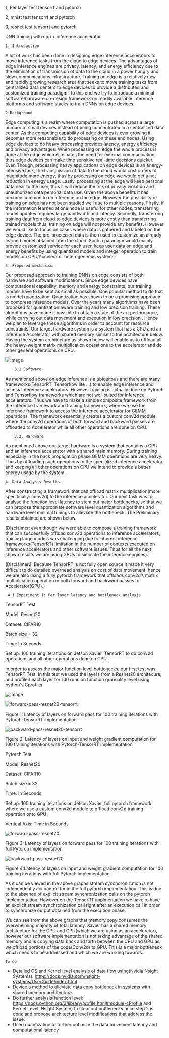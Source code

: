 1, Per layer test tensorrt and pytorch

2, mnist test tensorrt and pytorch

3, resnet test tensorrt and pytorch

 DNN training with cpu + inference accelerator

    1. Introduction

A lot of work has been done in designing edge inference accelerators to move inference tasks from the cloud to edge devices. The advantages of edge inference engines are privacy, latency, and energy efficiency due to the elimination of transmission of data to the cloud in a power hungry and slow communications infrastructure. Training on edge is a relatively new and rapidly growing research area that seeks to move training tasks from centralized data centers to edge devices to provide a distributed and customized training paradigm. To this end we try to introduce a minimal software/hardware co-design framework on readily available inference platforms and software stacks to train DNNs on edge devices.

    2.Background

Edge computing is a realm where computation is pushed across a large number of small devices instead of being concentrated in a centralized data center. As the computing capability of edge devices is ever growing it becomes more reasonable to do processing on these end nodes. Using edge devices to do heavy processing provides latency, energy efficiency and privacy advantages. When processing on edge the whole process is done at the edge which eliminates the need for external communication, thus edge devices can make time sensitive real-time decisions quicker. Even Though, processing heavy applications on edge devices is an energy-intensive task, the transmission of data to the cloud would cost orders of magnitude more energy, thus by processing on edge we would get a net reduction in energy usage. Lastly, processing at the edge will keep personal data near to the user, thus it will reduce the risk of privacy violation and unauthorized data personal data use.
Given the above benefits it has become common to do inference on the edge. However the possibility of training on edge has not been studied well due to multiple reasons.  Firstly, if the information learned at one node is useful for other nodes, transferring model updates requires large bandwidth and latency. Secondly,  transferring training data from cloud to edge devices is more costly than transferring trained models thus, training on edge will not provide any benefits. 
However we would like to focus on cases where data is gathered and labeled on the edge device. The pre-processed data is then used to customize an already learned model obtained from the cloud. Such a paradigm would mainly provide customized service for each user, keep user data on edge and energy benefits by using quantized models and integer operation to train models on CPU/Accelerator heterogeneous systems.
        
    3. Proposed mechanism

Our proposed approach to training DNNs on edge consists of both hardware and software modifications. Since edge devices have computational capability, memory and energy constraints, our training models have to be kept as small as possible. One popular method to do that is model quantization. Quantization has shown to be a promising approach to compress inference models. Over the years many algorithms have been proposed for quantization aware training and low precision training. These algorithms have made it possible to obtain a state of the art performance, while carrying out data movement and execution in low precision  .  Hence we plan to leverage these algorithms in order to account for resource constraints. Our target hardware system is a system that has a CPU and an Inference Accelerator with shared memory similar to the architecture below. Having the system architecture as shown below will enable us to offload all the heavy-weight matrix multiplication operations to the accelerator and do other general operations on CPU.

 
![image](https://user-images.githubusercontent.com/50684786/128959228-c6b4dedb-b1bb-43b0-b2ac-9a16ed8a0272.png)



        3.1 Software

As mentioned above on edge inference is a ubiquitous  and there are many frameworks(TensorRT, Tensorflow lite …) to enable edge inference and access inference accelerators. However training is actually done on Pytorch and Tensorflow frameworks which are not well suited for inference accelerators. Thus we have to make a simple composite framework from the inference framework and training framework, where we use the inference framework to access the inference accelerator for GEMM operations.  The framework essentially creates a custom conv2d module, where the conv2d operations of both forward and backward passes are offloaded to Accelerator while all other operations are done on CPU.


        3.2. Hardware

As mentioned above our target hardware is a system that contains a CPU and an inference accelerator with a shared main memory. During training especially in the back propagation phase GEMM operations are very heavy. Thus by offloading such operations to the specialized inference accelerator and keeping all other operations on CPU we intend to provide a better energy usage by the system.

    4. Data Analysis Results.
    
After constructing a framework that can offload matrix multiplication(more specifically: conv2d) to the inference accelerator. Our next task was to analyse the function level latency to stem out major bottlenecks, so that we can propose the appropriate software level quantization algorithms and hardware level minimal tunings to alleviate the bottleneck. The Preliminary results obtained are shown below. 

(Disclaimer: even though we were able to compose a training framework that can successfully offload conv2d operations to inference accelerators, training large models was challenging due to inherent inference frameworks(TensorRT) limitation in the number of contexts executed on inference accelerators and other software issues. Thus for all the next shown results we are using GPUs to simulate the inference engines).

(Disclaimer2: Because TensorRT is not fully open source it made it very difficult to do detailed overhead analysis on cost of data movement, hence we are also using a fully pytorch framework that offloads conv2d’s matrix multiplication operation in both forward and backward passes to Accelerator(GPU).)

     4.1 Experiment 1: Per layer latency and bottleneck analysis
TensorRT Test

Model: Resnet20

Dataset: CIFAR10

Batch size = 32

Time: In Seconds

Set up: 100 training iterations on Jetson Xavier, TensorRT to do conv2d operations and all other operations done on CPU.

In order to assess the major function level bottlenecks, our first test was TensorRT Test. In this test we used the layers from a Resnet20 architecure, and profiled each layer for 100 runs on function granuality level using python's Cprofiler.


![image](https://user-images.githubusercontent.com/50684786/128705747-8955a121-554d-43ab-91b8-a27b0329be43.png)


![forward-pass-resnet20-tensorrt](https://user-images.githubusercontent.com/50684786/128816347-ae060845-5f30-4449-a1ba-dae1cccc1dc6.png)


Figure 1: Latency of layers on forward pass for 100 training iterations with Pytorch-TensorRT implementation

![backward-pass-resnet20-tensorrt](https://user-images.githubusercontent.com/50684786/128816377-7acad991-b6bb-4dd4-b2b9-4df7853e470d.png)


Figure 2: Latency of layers on input and weight gradient computation for 100 training iterations with Pytorch-TensorRT implementation

Pytorch Test

Model: Resnet20

Dataset: CIFAR10

Batch size = 32

Time: In Seconds

Set up: 100 training iterations on Jetson Xavier, full pytorch framework where we use a custom conv2d module to offload conv2d training operation onto GPU .

Vertical Axis: Time in Seconds

![forward-pass-resnet20](https://user-images.githubusercontent.com/50684786/128816416-0e45af5b-75d3-475d-8d1c-521f06d39088.png)



Figure 3: Latency of layers on forward pass for 100 training iterations with full Pytorch implementation

![backward-pass-resnet20](https://user-images.githubusercontent.com/50684786/128816437-0a27cb56-f8eb-4789-996b-932dd2f3c382.png)


Figure 4:Latency of layers on input and weight gradient computation for 100 training iterations with full Pytorch implementation

As it can be viewed in the above graphs stream synchoronization is not independently accounted for in the full pytorch implementation. This is due to the absence of explicit stream synchronization calls on the pytorch implementation. However on the TensorRT implmentation we have to have an explicit stream synchronization call right after an execution call in order to synchronize output obtained from the execution phase.

We can see from the above graphs that memory copy consumes the overwhelming majority of total latency. Xavier has a shared memory architecture for the CPU and GPU(which we are using as an accelerator), however our software implementation is not taking advantage of the shared memory and is copying data back and forth between the CPU and GPU as we offload portions of the code(Conv2d) to GPU. This is a major bottleneck which need s to be addressed and which we are working towards. 

    To do

- Detailed OS and Kernel level analysis of data flow using(Nvidia Nsight Systems). https://docs.nvidia.com/nsight-systems/UserGuide/index.html
- Device a method to alleviate data copy bottleneck in systems with shared memory architecture.
- Do further analysis(function level: https://docs.python.org/3/library/profile.html#module-cProfile and Kernel Level: Nsight System)  to stem out bottlenecks once step 2 is done and propose architecture level modifications that address the issue.
- Used quantization to further optimize the data movement latency and computational latency



